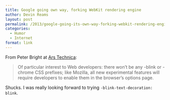 ```yaml
---
title: Google going own way, forking WebKit rendering engine
author: Devin Reams
layout: post
permalink: /2013/google-going-its-own-way-forking-webkit-rendering-engine/
categories:
  - Humor
  - Internet
format: link
---
```

From Peter Bright at [Ars Technica][1]:

> Of particular interest to Web developers: there won&#8217;t be any -blink or -chrome CSS prefixes; like Mozilla, all new experimental features will require developers to enable them in the browser&#8217;s options page.

Shucks. I was really looking forward to trying `-blink-text-decoration: blink`.

 [1]: http://arstechnica.com/information-technology/2013/04/google-going-its-own-way-forking-webkit-rendering-engine/